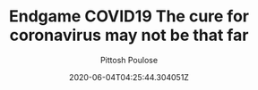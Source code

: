 ---
aliases: /infographics/endgame-covid19-the-cure-for-coronavirus-may-not-be-that-far
archetype: curate-infographics
author:
- Pittosh Poulose
basePath: /communities/pandemic/infographics/
breadcrumbLinks:
- /
- /communities/
- /communities/pandemic/
- /communities/pandemic/infographics
- '#'
breadcrumbs:
- Home
- Communities
- Pandemic Community
- Infographics
- Endgame COVID19 The cure for coronavirus may not be that far
categories: []
contentCategories: medigy-pandemic-infographics
date: '2020-06-04T04:25:44.304051Z'
description: ''
featuredImage:
  alt: Endgame COVID19 The cure for coronavirus may not be that far
  format: JPEG
  href: 3b17c445-bc7b-556d-852b-efba564d6b6c-featuredImage.jpeg
  size:
  - 750
  - 4200
  valid: true
  workPackage: 2420
  wpAttachment:
    fileName: Curated_Featured_Image.jpg
    link: /api/v3/attachments/6684/content
id: 2420
identifier: Pandemic Community
link:
  brand: medigy.com
  href: www.medigy.com
  original: www.medigy.com
mastHead: Pandemic Community CoP
mdName: 3b17c445-bc7b-556d-852b-efba564d6b6c
openProjectCustomFields:
  cleanUrl: www.medigy.com
  sourceUrl: www.medigy.com
openProjectWorkPackageType: Infographics
owlType: Medigy Communities
searchCategory: Infographics
slug: medigy-endgame-covid19-the-cure-for-coronavirus-may-not-be-that-far
source: open-project-curations
status: ''
sub: infographics
tags:
- infographics
title: Endgame COVID19 The cure for coronavirus may not be that far
type: communities/medigy-pandemic
---